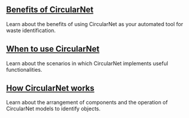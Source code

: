 ## [Benefits of CircularNet](./benefits-of-cn)

Learn about the benefits of using CircularNet as your automated tool for waste
identification.

## [When to use CircularNet](./when-to-use-cn)

Learn about the scenarios in which CircularNet implements useful
functionalities.

## [How CircularNet works](./how-cn-works)

Learn about the arrangement of components and the operation of CircularNet
models to identify objects.
